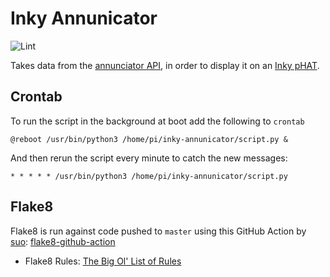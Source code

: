 # Inky Annunicator

![Lint](https://github.com/Leftorium/inky-annunicator/workflows/Lint/badge.svg?branch=master)

Takes data from the [annunciator API](https://parliamentnow-api.parliament.uk/index.html), in order to display it on an [Inky pHAT](https://shop.pimoroni.com/products/inky-phat?variant=12549254217811).

## Crontab

To run the script in the background at boot add the following to `crontab`

`@reboot /usr/bin/python3 /home/pi/inky-annunicator/script.py &`

And then rerun the script every minute to catch the new messages:

`* * * * * /usr/bin/python3 /home/pi/inky-annunicator/script.py`

## Flake8

Flake8 is run against code pushed to `master` using this GitHub Action by [suo](https://github.com/suo): [flake8-github-action](https://github.com/suo/flake8-github-action)

- Flake8 Rules: [The Big Ol' List of Rules](https://lintlyci.github.io/Flake8Rules/)
